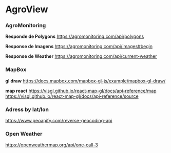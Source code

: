 # AgroView

### AgroMonitoring

**Responde de Polygons**
https://agromonitoring.com/api/polygons

**Response de Imagens**
https://agromonitoring.com/api/images#begin

**Response de Weather**
https://agromonitoring.com/api/current-weather

### MapBox

**gl draw**
https://docs.mapbox.com/mapbox-gl-js/example/mapbox-gl-draw/

**map react**
https://visgl.github.io/react-map-gl/docs/api-reference/map
https://visgl.github.io/react-map-gl/docs/api-reference/source

### Adress by lat/lon
https://www.geoapify.com/reverse-geocoding-api

### Open Weather
https://openweathermap.org/api/one-call-3